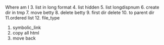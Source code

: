 Where am I
3. list in long format
4. list hidden
5. list longdispnum
6. create dir in tmp
7. move betty
8. delete betty
9. first dir delete
10. to parent dir
11.ordered list
12. file_type
1. symbolic_link
14. copy all html
15. move back
